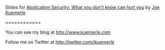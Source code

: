 Slides for [Application Security: What you don't know can hurt you](https://speakerdeck.com/jkuemerle/application-security-codepalousa-2014) by [Joe Kuemerle](http://twitter.com/jkuemerle)

============

You can see my blog at http://www.kuemerle.com

Follow me on Twitter at http://twitter.com/jkuemerle


